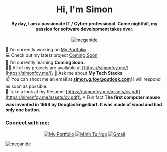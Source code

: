 <h1 align="center">Hi, I'm Simon</h1>
<h4 align="center">By day, I am a passionate IT / Cyber professional. Come nightfall, my passion for software development takes over.</h4>

<p align="center"> <img src="https://komarev.com/ghpvc/?username=meganide&label=Profile%20views&color=0e75b6&style=flat" alt="meganide" /> </p>

🔭 I’m currently working on [My Portfolio](simonfoy.me)\
💻 Check out my latest project [Coming Soon](https://github.com/simonfoy)\
🌱 I’m currently learning **Coming Soon**.\
👨‍💻 All of my projects are available at [https://simonfoy.me/](https://simonfoy.me/)\
💬 Ask me about **My Tech Stacks**.\
📫 You can shoot me an email at **simon.g.foy@outlook.com**! I will respond as soon as possible.\
📄 Take a look at my Resume! [https://simonfoy.me/assets/cv.pdf](https://simonfoy.me/assets/cv.pdf)\
⚡ Fun fact **The first computer mouse was invented in 1964 by Douglas Engelbart. It was made of wood and had only one button.**

<h3 align="left">Connect with me:</h3>
<div align="center">
  <a href="https://simonfoy.me" target='_blank'><img align="center"
      src="https://img.shields.io/badge/Portfolio-404040?style=for-the-badge&logo=react&logoColor=white"
      alt="My Portfolio" /></a>
  <a href="https://www.linkedin.com/in/simonfoy" target="_blank"><img align="center"
      src="https://img.shields.io/badge/LinkedIn-0077B5?style=for-the-badge&logo=linkedin&logoColor=white"
      alt="Minh Tu Ngo" />
  </a>
    <a href="mailto:minhtu.ngo1999@gmail.com" target="_blank"><img align="center"
      src="https://img.shields.io/badge/Gmail-ff0000?style=for-the-badge&logo=gmail&logoColor=white"
      alt="Gmail" />
  </a>
</div>

<p><img align="center" src="https://github-readme-stats.vercel.app/api/top-langs?username=meganide&show_icons=true&locale=en&layout=compact" alt="meganide" /></p>


